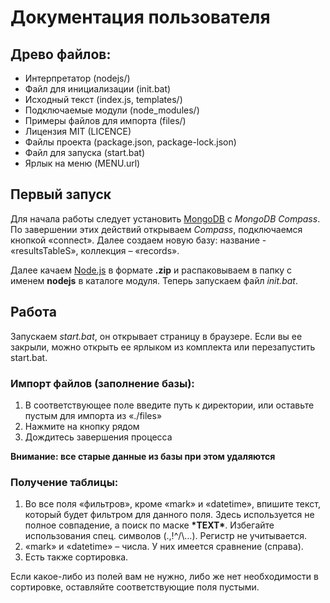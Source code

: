 # Документация пользователя
## Древо файлов:
- Интерпретатор (nodejs/)
- Файл для инициализации (init.bat)
- Исходный текст (index.js, templates/)
- Подключаемые модули (node_modules/)
- Примеры файлов для импорта (files/)
- Лицензия MIT (LICENCE)
- Файлы проекта (package.json, package-lock.json)
- Файл для запуска (start.bat)
- Ярлык на меню (MENU.url)

## Первый запуск
Для начала работы следует установить [MongoDB](https://www.mongodb.com/try/download/community?tck=docs_server) с *MongoDB Compass*. По завершении этих действий открываем *Compass*, подключаемся кнопкой «connect». Далее создаем новую базу: название - «resultsTableS», коллекция – «records».

Далее качаем [Node.js](https://nodejs.org/en/download/) в формате **.zip** и распаковываем в папку с именем **nodejs** в каталоге модуля. Теперь запускаем файл *init.bat*.

## Работа
Запускаем *start.bat*, он открывает страницу в браузере. Если вы ее закрыли, можно открыть ее ярлыком из комплекта или перезапустить start.bat.

### Импорт файлов (заполнение базы):
1. В соответствующее поле введите путь к директории, или оставьте пустым для импорта из «./files»
2. Нажмите на кнопку рядом
3. Дождитесь завершения процесса

**Внимание: все старые данные из базы при этом удаляются**

### Получение таблицы:
1. Во все поля «фильтров», кроме «mark» и «datetime», впишите текст, который будет фильтром для данного поля. Здесь используется не полное совпадение, а поиск по маске **\*TEXT\***. Избегайте использования спец. символов (.,!^/\…). Регистр не учитывается.
2. «mark» и «datetime» – числа. У них имеется сравнение (справа).
3. Есть также сортировка.

Если какое-либо из полей вам не нужно, либо же нет необходимости в сортировке, оставляйте соответствующие поля пустыми.
